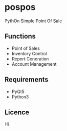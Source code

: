 # pospos
PythOn Simple Point Of Sale

## Functions
* Point of Sales
* Inventory Control  
* Report Generation  
* Account Management  

## Requirements
* PyQt5
* Python3

## Licence
Hi
